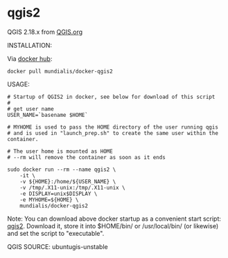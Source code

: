 # qgis2

QGIS 2.18.x from [QGIS.org](http://qgis.org)

INSTALLATION:

Via [docker hub](https://hub.docker.com/r/mundialis/docker-qgis2/):
```
docker pull mundialis/docker-qgis2
```

USAGE:
```
# Startup of QGIS2 in docker, see below for download of this script
#
# get user name
USER_NAME=`basename $HOME`

# MYHOME is used to pass the HOME directory of the user running qgis
# and is used in "launch_prep.sh" to create the same user within the container.

# The user home is mounted as HOME
# --rm will remove the container as soon as it ends

sudo docker run --rm --name qgis2 \
    -it \
    -v ${HOME}:/home/${USER_NAME} \
    -v /tmp/.X11-unix:/tmp/.X11-unix \
    -e DISPLAY=unix$DISPLAY \
    -e MYHOME=${HOME} \
    mundialis/docker-qgis2
```

Note: You can download above docker startup as a convenient start script:
[qgis2](https://raw.githubusercontent.com/mundialis/docker-qgis2/master/qgis2).
Download it, store it into $HOME/bin/ or /usr/local/bin/ (or likewise) and
set the script to "executable".

QGIS SOURCE: ubuntugis-unstable
